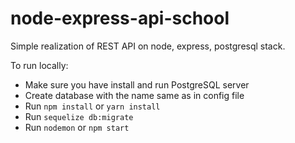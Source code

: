 # node-express-api-school
Simple realization of REST API on node, express, postgresql stack. 

To run locally:

* Make sure you have install and run PostgreSQL server
* Create database with the name same as in config file
* Run `npm install` or `yarn install`
* Run `sequelize db:migrate`
* Run `nodemon` or `npm start`